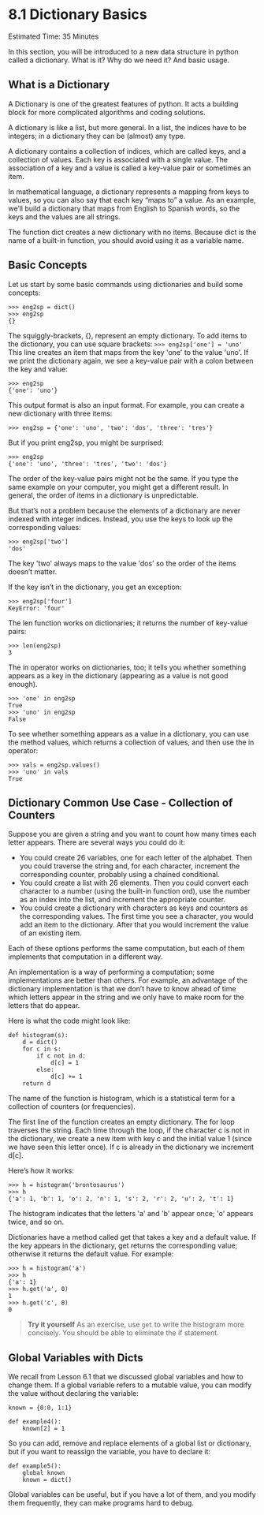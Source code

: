 # 8.1 Dictionary Basics

Estimated Time: 35 Minutes

In this section, you will be introduced to a new data structure in python called a dictionary. What is it? Why do we need it? And basic usage.

## What is a Dictionary
A Dictionary is one of the greatest features of python. It acts a building block for more complicated algorithms and coding solutions.

A dictionary is like a list, but more general. In a list, the indices have to be integers; in a dictionary they can be (almost) any type.

A dictionary contains a collection of indices, which are called keys, and a collection of values. Each key is associated with a single value. The association of a key and a value is called a key-value pair or sometimes an item.

In mathematical language, a dictionary represents a mapping from keys to values, so you can also say that each key “maps to” a value. As an example, we’ll build a dictionary that maps from English to Spanish words, so the keys and the values are all strings.

The function dict creates a new dictionary with no items. Because dict is the name of a built-in function, you should avoid using it as a variable name.

## Basic Concepts
Let us start by some basic commands using dictionaries and build some concepts:
```
>>> eng2sp = dict()
>>> eng2sp
{}
```

The squiggly-brackets, {}, represent an empty dictionary. To add items to the dictionary, you can use square brackets: `>>> eng2sp['one'] = 'uno'`
This line creates an item that maps from the key 'one' to the value 'uno'. If we print the dictionary again, we see a key-value pair with a colon between the key and value:

```
>>> eng2sp
{'one': 'uno'}
```

This output format is also an input format. For example, you can create a new dictionary with three items:
```
>>> eng2sp = {'one': 'uno', 'two': 'dos', 'three': 'tres'}
```
But if you print eng2sp, you might be surprised:
```
>>> eng2sp
{'one': 'uno', 'three': 'tres', 'two': 'dos'}
```

The order of the key-value pairs might not be the same. If you type the same example on your computer, you might get a different result. In general, the order of items in a dictionary is unpredictable.

But that’s not a problem because the elements of a dictionary are never indexed with integer indices. Instead, you use the keys to look up the corresponding values:
```
>>> eng2sp['two']
'dos'
```
The key 'two' always maps to the value 'dos' so the order of the items doesn’t matter.

If the key isn’t in the dictionary, you get an exception:
```
>>> eng2sp['four']
KeyError: 'four'
```
The len function works on dictionaries; it returns the number of key-value pairs:
```
>>> len(eng2sp)
3
```

The in operator works on dictionaries, too; it tells you whether something appears as a key in the dictionary (appearing as a value is not good enough).
```
>>> 'one' in eng2sp
True
>>> 'uno' in eng2sp
False
```

To see whether something appears as a value in a dictionary, you can use the method values, which returns a collection of values, and then use the in operator:
```
>>> vals = eng2sp.values()
>>> 'uno' in vals
True
```

## Dictionary Common Use Case - Collection of Counters
Suppose you are given a string and you want to count how many times each letter appears. There are several ways you could do it:

- You could create 26 variables, one for each letter of the alphabet. Then you could traverse the string and, for each character, increment the corresponding counter, probably using a chained conditional.
- You could create a list with 26 elements. Then you could convert each character to a number (using the built-in function ord), use the number as an index into the list, and increment the appropriate counter.
- You could create a dictionary with characters as keys and counters as the corresponding values. The first time you see a character, you would add an item to the dictionary. After that you would increment the value of an existing item.

Each of these options performs the same computation, but each of them implements that computation in a different way.

An implementation is a way of performing a computation; some implementations are better than others. For example, an advantage of the dictionary implementation is that we don’t have to know ahead of time which letters appear in the string and we only have to make room for the letters that do appear.

Here is what the code might look like:
```
def histogram(s):
    d = dict()
    for c in s:
        if c not in d:
            d[c] = 1
        else:
            d[c] += 1
    return d
```
The name of the function is histogram, which is a statistical term for a collection of counters (or frequencies).

The first line of the function creates an empty dictionary. The for loop traverses the string. Each time through the loop, if the character c is not in the dictionary, we create a new item with key c and the initial value 1 (since we have seen this letter once). If c is already in the dictionary we increment d[c].

Here’s how it works:
```
>>> h = histogram('brontosaurus')
>>> h
{'a': 1, 'b': 1, 'o': 2, 'n': 1, 's': 2, 'r': 2, 'u': 2, 't': 1}
```
The histogram indicates that the letters 'a' and 'b' appear once; 'o' appears twice, and so on.

Dictionaries have a method called get that takes a key and a default value. If the key appears in the dictionary, get returns the corresponding value; otherwise it returns the default value. For example:
```
>>> h = histogram('a')
>>> h
{'a': 1}
>>> h.get('a', 0)
1
>>> h.get('c', 0)
0
```

> **Try it yourself** As an exercise, use `get` to write the histogram more concisely. You should be able to eliminate the if statement.

## Global Variables with Dicts
We recall from Lesson 6.1 that we discussed global variables and how to change them. If a global variable refers to a mutable value, you can modify the value without declaring the variable:

```
known = {0:0, 1:1}

def example4():
    known[2] = 1
```
So you can add, remove and replace elements of a global list or dictionary, but if you want to reassign the variable, you have to declare it:
```
def example5():
    global known
    known = dict()
```
Global variables can be useful, but if you have a lot of them, and you modify them frequently, they can make programs hard to debug.